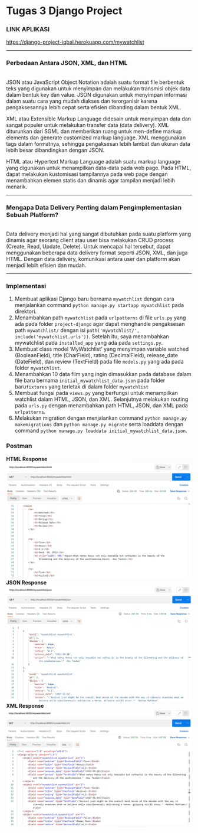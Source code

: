 # Tugas 3 Django Project
### LINK APLIKASI
https://django-project-iqbal.herokuapp.com/mywatchlist
<hr>

### Perbedaan Antara JSON, XML, dan HTML
<br>
JSON atau JavaScript Object Notation adalah suatu format file berbentuk teks yang digunakan untuk menyimpan dan melakukan transmisi objek data dalam bentuk key dan value. JSON digunakan untuk menyimpan informasi dalam suatu cara yang mudah diakses dan terorganisir karena pengaksesannya lebih cepat serta efisien dibanding dalam bentuk XML.

XML atau Extensible Markup Language didesain untuk menyimpan data dan sangat populer untuk melakukan transfer data (data delivery). XML diturunkan dari SGML dan memberikan ruang untuk men-define markup elements dan generate customized markup language. XML menggunakan tags dalam formatnya, sehingga pengaksesan lebih lambat dan ukuran data lebih besar dibandingkan dengan JSON.

HTML atau Hypertext Markup Language adalah suatu markup language yang digunakan untuk menampilkan data-data pada web page. Pada HTML, dapat melakukan kustomisasi tampilannya pada web page dengan menambahkan elemen statis dan dinamis agar tampilan menjadi lebih menarik.
<br>
<hr>

### Mengapa Data Delivery Penting dalam Pengimplementasian Sebuah Platform?
<br>
Data delivery menjadi hal yang sangat dibutuhkan pada suatu platform yang dinamis agar seorang client atau user bisa melakukan CRUD process (Create, Read, Update, Delete). Untuk mencapai hal tersebut, dapat menggunakan beberapa data delivery format seperti JSON, XML, dan juga HTML. Dengan data delivery, komunikasi antara user dan platform akan menjadi lebih efisien dan mudah.
<br>
<hr>

### Implementasi
1. Membuat aplikasi Django baru bernama `mywatchlist` dengan cara menjalankan command `python manage.py startapp mywatchlist` pada direktori.
2. Menambahkan path `mywatchlist` pada `urlpatterns` di file `urls.py` yang ada pada folder `project-django` agar dapat menghandle pengaksesan path `mywatchlist/` dengan isi `path('mywatchlist/', include('mywatchlist.urls'))`. Setelah itu, saya menambahkan mywatchlist pada `installed_app` yang ada pada `settings.py`.
3. Membuat class model ‘MyWatchlist’ yang menyimpan variable watched (BooleanField), title (CharField), rating (DecimalField), release_date (DateField), dan review (TextField) pada file `models.py` yang ada pada folder `mywatchlist`.
4. Menambahkan 10 data film yang ingin dimasukkan pada database dalam file baru bernama `initial_mywatchlist_data.json` pada folder baru`fixtures` yang terletak di dalam folder `mywatchlist`
5. Membuat fungsi pada `views.py` yang berfungsi untuk menampilkan watchlist dalam HTML, JSON, dan XML. Selanjutnya melakukan routing pada `urls.py` dengan menambahkan path HTML, JSON, dan XML pada `urlpatterns`.
6. Melakukan migration dengan menjalankan command `python manage.py makemigrations` dan `python manage.py migrate` serta loaddata dengan command `python manage.py loaddata initial_mywatchlist_data.json`.

### Postman
**HTML Response**
![html](/images/Postman_HTML.jpg)
**JSON Response**
![html](/images/Postman_JSON.jpg)
**XML Response**
![html](/images/Postman_XML.jpg)